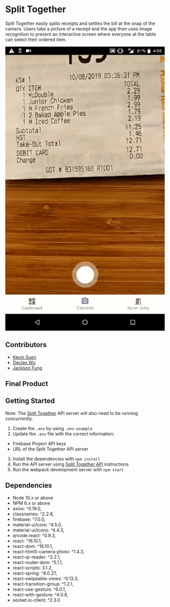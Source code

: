 # Split Together

Split Together easily splits receipts and settles the bill at the snap of the camera. Users take a picture of a receipt and the app then uses image recognition to present an interactive screen where everyone at the table can select their ordered item.

!["AppFlow"](https://github.com/declan-wu/split-together/blob/master/public/split-together.gif)

## Contributors
* [Kevin Suen](https://github.com/kvsuen)
* [Declan Wu](https://github.com/declan-wu)
* [Jackson Fung](https://github.com/jacksonf21)

## Final Product


## Getting Started
Note: The [Split Together](https://github.com/kvsuen/split-awesome-api) API server will also need to be running concurrently.

1. Create the `.env` by using `.env.example`
2. Update the `.env` file with the correct information:
  - Firebase Project API keys
  - URL of the Split Together API server

3. Install the dependencies with `npm install`
4. Run the API server using [Split Together API](https://github.com/kvsuen/split-awesome-api) instructions
5. Run the webpack development server with `npm start`

## Dependencies

- Node 10.x or above
- NPM 6.x or above
- axios: ^0.19.0,
- classnames: ^2.2.6,
- firebase: ^7.0.0,
- material-ui/core: ^4.5.0,
- material-ui/icons: ^4.4.3,
- qrcode.react: ^0.9.3,
- react: ^16.10.1,
- react-dom: ^16.10.1,
- react-html5-camera-photo: ^1.4.3,
- react-qr-reader: ^2.2.1,
- react-router-dom: ^5.1.1,
- react-scripts: 3.1.2,
- react-spring: ^8.0.27,
- react-swipeable-views: ^0.13.3,
- react-transition-group: ^1.2.1,
- react-use-gesture: ^6.0.1,
- react-with-gesture: ^4.0.8,
- socket.io-client: ^2.3.0
